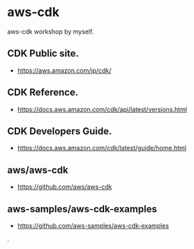 # aws-cdk
aws-cdk workshop by myself.

## CDK Public site.
- https://aws.amazon.com/jp/cdk/

## CDK Reference.
- https://docs.aws.amazon.com/cdk/api/latest/versions.html

## CDK Developers Guide.
- https://docs.aws.amazon.com/cdk/latest/guide/home.html

## aws/aws-cdk
- https://github.com/aws/aws-cdk

## aws-samples/aws-cdk-examples
- https://github.com/aws-samples/aws-cdk-examples

.